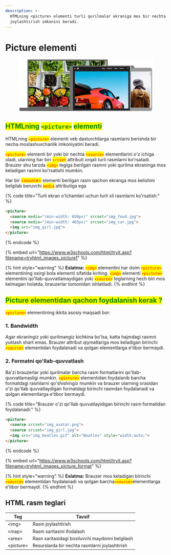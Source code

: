 ```yaml
---
description: >-
  HTMLning <picture> elementi turli qurilmalar ekraniga mos bir nechta rasmlarni
  joylashtirish imkonini beradi.
---
```


# Picture elementi

<figure><img src="../../../.gitbook/assets/image (298).png" alt=""><figcaption></figcaption></figure>

## <mark style="color:green;">HTMLning</mark> <mark style="color:green;"></mark><mark style="color:green;">`<picture>`</mark> <mark style="color:green;"></mark><mark style="color:green;">elementi</mark>

HTMLning <mark style="color:red;">`<picture>`</mark> elementi veb dasturchilarga rasmlarni berishda bir necha moslashuvchanlik imkoniyatini beradi.

<mark style="color:red;">`<picture>`</mark> elementi bir yoki bir nechta <mark style="color:red;">`<source>`</mark> elementlarini o'z ichiga oladi, ularning har biri <mark style="color:red;">`srcset`</mark> attributi orqali turli rasmlarni ko'rsatadi. Brauzer shu tarzda <mark style="color:red;">`<img>`</mark> tegiga berilgan rasmni yoki qurilma ekraninga mos keladigan rasmni ko'rsatishi mumkin.

Har bir <mark style="color:red;">\<source></mark> elementi berilgan rasm qachon ekranga mos kelishini belgilab beruvchi <mark style="color:red;">`media`</mark> attributiga ega

{% code title="Turli ekran o'lchamlari uchun turli xil rasmlarni ko'rsatish:" %}
```html
<picture>
  <source media="(min-width: 650px)" srcset="img_food.jpg">
  <source media="(min-width: 465px)" srcset="img_car.jpg">
  <img src="img_girl.jpg">
</picture> 
```
{% endcode %}

{% embed url="https://www.w3schools.com/html/tryit.asp?filename=tryhtml_images_picture1" %}

{% hint style="warning" %}
**Eslatma:** <mark style="color:red;">`<img>`</mark> elementini har doim <mark style="color:red;">`<picture>`</mark> elementining oxirgi bola elementi sifatida kiriting.  <mark style="color:red;">`<img>`</mark> elementi <mark style="color:red;">`<picture>`</mark> elementini qo'llab-quvvatlamaydigan yoki <mark style="color:red;">`<source>`</mark> teglarning hech biri mos kelmagan holatda, brauzerlar tomonidan ishlatiladi.
{% endhint %}

## <mark style="color:green;">Picture elementidan qachon foydalanish kerak ?</mark>

&#x20;<mark style="color:red;">`<picture>`</mark> elementining ikkita asosiy maqsadi bor:

### 1. Bandwidth

Agar ekraningiz yoki qurilmangiz kichkina bo'lsa, katta hajmdagi rasmni yuklash shart emas. Brauzer attribut qiymatlariga mos keladigan birinchi  <mark style="color:red;">`<source>`</mark> elementidan foydalanadi va qolgan elementlarga e'tibor bermaydi.

### 2. Formatni qo'llab-quvvatlash

Ba'zi brauzerlar yoki qurilmalar barcha rasm formatlarini qo'llab-quvvatlamasligi mumkin.  <mark style="color:red;">`<picture>`</mark> elementidan foydalanib barcha formatdagi rasmlarni qo'shishingiz mumkin va brauzer ularning orasidan o'zi qo'llab quvvatlaydigan formatdagi birinchi rasmdan foydalanadi va qolgan elementlarga e'tibor bermaydi.

{% code title="Brauzer o'zi qo'llab quvvatlayidigan birinchi rasm formatidan foydalanadi:" %}
```html
<picture>
  <source srcset="img_avatar.png">
  <source srcset="img_girl.jpg">
  <img src="img_beatles.gif" alt="Beatles" style="width:auto;">
</picture>
```
{% endcode %}

{% embed url="https://www.w3schools.com/html/tryit.asp?filename=tryhtml_images_picture_format" %}

{% hint style="warning" %}
**Eslatma:** Brauzer mos keladigan birinchi <mark style="color:red;">`<source>`</mark> elementidan foydalanadi va qolgan barcha<mark style="color:red;">`<source>`</mark>elementlarga e'tibor bermaydi.
{% endhint %}

## HTML rasm teglari

| Teg        | Tavsif                                          |
| ---------- | ----------------------------------------------- |
| \<img>     | Rasm joylashtirish                              |
| \<map>     | Rasm xaritasini ifodalash                       |
| \<area>    | Rasn xaritasidagi bosiluvchi maydonni belgilash |
| \<picture> | Resurslarda bir nechta rasmlarni joylashtirish  |
